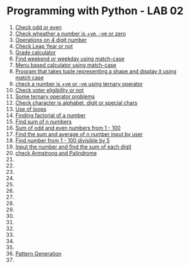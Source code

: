 # Programming with Python - LAB 02

  1. [Check odd or even ](/Fifth_Semester/Python/LAB2/Qn1OddEven.py)
  2. [Check wheather a number is +ve, -ve or zero](/Fifth_Semester/Python/LAB2/Qn2PositiveOrNegative.py)
  3. [Operations on 4 digit number](/Fifth_Semester/Python/LAB2/Qn3FourDigitNumOperation.py)
  4. [Check Leap Year or not](/Fifth_Semester/Python/LAB2/Qn4leapYear.py)
  5. [Grade calculator](/Fifth_Semester/Python/LAB2/Qn5GradeCalculator.py)
  6. [Find weekend or weekday using match-case](/Fifth_Semester/Python/LAB2/Qn6Matchcase.py)
  7. [Menu based calculator using match-case](/Fifth_Semester/Python/LAB2/Qn7CalculatorMatchCase.py)
  8. [Program that takes tuple representing a shape and display it using match case](/Fifth_Semester/Python/LAB2/Qn8tupleMatchCase.py)
  9. [check a number is +ve or -ve using ternary operator](/Fifth_Semester/Python/LAB2/Qn9TernaryOperator.py)
  10. [Check voter eligibility or not](/Fifth_Semester/Python/LAB2/Qn10VoterOrNot.py)
  11. [Some ternary operator problems](/Fifth_Semester/Python/LAB2/Qn11TernaryPrograms.py)
  12. [Check character is alphabet, digit or special chars](/Fifth_Semester/Python/LAB2/Qn12checkCharacter.py)
  13. [Use of loops](/Fifth_Semester/Python/LAB2/Qn13Loops.py)
  14. [Finding factorial of a number](/Fifth_Semester/Python/LAB2/Qn14Factorial.py)
  15. [Find sum of n numbers](/Fifth_Semester/Python/LAB2/Qn15sumOfn.py)
  16. [Sum of odd and even numbers from 1 - 100](/Fifth_Semester/Python/LAB2/Qn16sumOfOddandEven.py)
  17. [Find the sum and average of n number input by user](/Fifth_Semester/Python/LAB2/Qn17SumAndAvg.py)
  18. [Find number from 1 - 100 divisible by 5](/Fifth_Semester/Python/LAB2/Qn18NumberDivisibleBy5.py)
  19. [Input the number and find the sum of each digit](/Fifth_Semester/Python/LAB2/Qn19SumOfEachDigit.py)
  20. [check Armstrong and Palindrome](/Fifth_Semester/Python/LAB2/Qn20ArmstrongAndPalindrome.py)
  21. [](/Fifth_Semester/Python)
  22. [](/Fifth_Semester/Python)
  23. [](/Fifth_Semester/Python)
  24. [](/Fifth_Semester/Python)
  24. [](/Fifth_Semester/Python)
  25. [](/Fifth_Semester/Python)
  26. [](/Fifth_Semester/Python)
  27. [](/Fifth_Semester/Python/)
  28. [](/Fifth_Semester/Python)
  29. [](/Fifth_Semester/Python)
  30. [](/Fifth_Semester/Python)
  31. [](/Fifth_Semester/Python)
  32. [](/Fifth_Semester/Python)
  33. [](/Fifth_Semester/Python)
  34. [](/Fifth_Semester/Python)
  34. [Pattern Generation ](/Fifth_Semester/Python/LAB2/Qn35Pattern.py)
  35. 





















